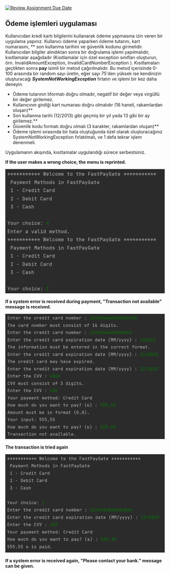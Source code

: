 [![Review Assignment Due Date](https://classroom.github.com/assets/deadline-readme-button-24ddc0f5d75046c5622901739e7c5dd533143b0c8e959d652212380cedb1ea36.svg)](https://classroom.github.com/a/Ivwc2NCJ)
## Ödeme işlemleri uygulaması

Kullanıcıdan kredi kartı bilgilerini kullanarak ödeme yapmasına izin veren bir uygulama yapınız.
Kullanıcı ödeme yaparken ödeme tutarını, 
kart numarasını, **
son kullanma tarihini 
ve güvenlik kodunu girmelidir.
Kullanıcıdan bilgiler alındıktan sonra bir doğrulama işlemi yapılmalıdır, kısıtlamalar aşağıdadır
(Kısıtlamalar için özel exception sınıfları oluşturun,
örn. InvalidAmountException, InvalidCardNumberException ). 
Kısıtlamaları geçtikten sonra **pay** isimli bir metod çağırılmalıdır.
Bu metod içerisinde 0-100 arasında bir random sayı üretin, eğer sayı 75'den
yüksek ise kendinizin oluşturacağı ***SystemNotWorkingException*** fırlatın 
ve işlemi bir kez daha deneyin.

- Ödeme tutarının lıformatı doğru olmadır, negatif bir değer veya virgüllü bir değer girilemez.
- Kullanıcının girdiği kart numarası doğru olmalıdır (16 haneli, rakamlardan oluşan)**
- Son kullanma tarihi (12/2013) gibi geçmiş bir yıl yada 13 gibi bir ay girilemez.**
- Güvenlik kodu formatı doğru olmalı (3 karakter, rakamlardan oluşan)**
- Ödeme işlemi sırasında bir hata oluştuğunda özel olarak oluşturacağınız SystemNotWorkingException fırlatılmalı, ve 1 defa tekrar işlem denenmeli.

Uygulamanın akışında, kısıtlamalar uygulandığı sürece serbestsiniz. 

**If the user makes a wrong choice, the menu is reprinted.**

![img.png](img.png)

**If a system error is received during payment, "Transaction not available" message is received.**

![img_1.png](img_1.png)

**The transaction is tried again**

![img_2.png](img_2.png)

**If a system error is received again, "Please contact your bank." message can be given.**